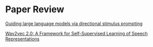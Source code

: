 # Paper Review

[Guiding large language models via directional stimulus prompting](https://salt-lemming-d05.notion.site/Guiding-large-language-models-via-directional-stimulus-prompting-99b5d60196d54e52abefa15e21016cd2?pvs=4)

[Wav2vec 2.0: A Framework for Self-Supervised Learning of Speech Representations](https://salt-lemming-d05.notion.site/Wav2vec-2-0-3b8cfcc9c5a44b9f900f61394dc6f00c?pvs=4)
